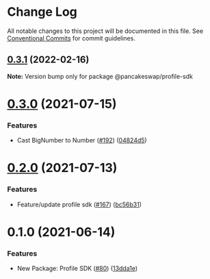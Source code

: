 # Change Log

All notable changes to this project will be documented in this file.
See [Conventional Commits](https://conventionalcommits.org) for commit guidelines.

## [0.3.1](https://peiko-git.space/Hromov/pickleswap-toolkit/-/tree/master/packages/pancake-profile-sdk/compare/@pancakeswap/profile-sdk@0.3.0...@pancakeswap/profile-sdk@0.3.1) (2022-02-16)

**Note:** Version bump only for package @pancakeswap/profile-sdk





# [0.3.0](https://peiko-git.space/Hromov/pickleswap-toolkit/-/tree/master/packages/pancake-profile-sdk/compare/@pancakeswap/profile-sdk@0.2.0...@pancakeswap/profile-sdk@0.3.0) (2021-07-15)


### Features

* Cast BigNumber to Number ([#192](https://peiko-git.space/Hromov/pickleswap-toolkit/-/tree/master/packages/pancake-profile-sdk/issues/192)) ([04824d5](https://peiko-git.space/Hromov/pickleswap-toolkit/-/tree/master/packages/pancake-profile-sdk/commit/04824d55691ef226ebefaebb9dff21151ffc5cea))





# [0.2.0](https://peiko-git.space/Hromov/pickleswap-toolkit/-/tree/master/packages/pancake-profile-sdk/compare/@pancakeswap/profile-sdk@0.1.0...@pancakeswap/profile-sdk@0.2.0) (2021-07-13)


### Features

* Feature/update profile sdk ([#167](https://peiko-git.space/Hromov/pickleswap-toolkit/-/tree/master/packages/pancake-profile-sdk/issues/167)) ([bc56b31](https://peiko-git.space/Hromov/pickleswap-toolkit/-/tree/master/packages/pancake-profile-sdk/commit/bc56b31f5dcf4ce63eec15cc0b275cf41539ebb4))





# 0.1.0 (2021-06-14)


### Features

* New Package: Profile SDK ([#80](https://peiko-git.space/Hromov/pickleswap-toolkit/-/tree/master/packages/pancake-profile-sdk/issues/80)) ([13dda1e](https://peiko-git.space/Hromov/pickleswap-toolkit/-/tree/master/packages/pancake-profile-sdk/commit/13dda1e43c6528dd7a1812c8a860f6f242148062))
